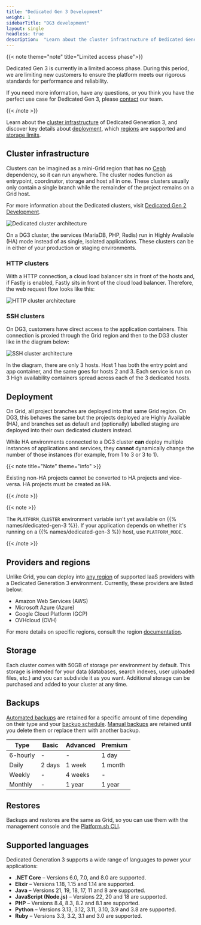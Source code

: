 ```yaml
---
title: "Dedicated Gen 3 Development"
weight: 1
sidebarTitle: "DG3 development"
layout: single
headless: true
description:  "Learn about the cluster infrastructure of Dedicated Generation 3, and discover key details about deployment, which regions are supported, storage limits, backups, restores and supported languages and frameworks."
---
```


{{< note theme="note" title="Limited access phase">}}

Dedicated Gen 3 is currently in a limited access phase. During this period, we are limiting new customers to ensure the platform meets our rigorous standards for performance and reliability.

If you need more information, have any questions, or you think you have the perfect use case for Dedicated Gen 3, please [contact](https://platform.sh/contact/) our team.

{{< /note >}}

Learn about the [cluster infrastructure](#cluster-infrastructure) of Dedicated Generation 3, and discover key details about [deployment](#deployment), which [regions](#providers-and-regions) are supported and [storage limits](#storage).

## Cluster infrastructure 

Clusters can be imagined as a mini-Grid region that has no [Ceph](/glossary/_index.md#ceph) dependency, so it can run anywhere. The cluster nodes function as entrypoint, coordinator, storage and host all in one. These clusters usually only contain a single branch while the remainder of the project remains on a Grid host. 

For more information about the Dedicated clusters, visit [Dedicated Gen 2 Development](/dedicated-environments/dedicated-gen-2/development.md#cluster-infrastructure).

![Dedicated cluster architecture](/images/dedicated/cluster-infrastructure.svg "0.50")

On a DG3 cluster, the services (MariaDB, PHP, Redis) run in Highly Available (HA) mode instead of as single, isolated applications. These clusters can be in either of your production or staging environments.

### HTTP clusters

With a HTTP connection, a cloud load balancer sits in front of the hosts and, if Fastly is enabled, Fastly sits in front of the cloud load balancer. Therefore, the web request flow looks like this:

![HTTP cluster architecture](/images/dedicated/http-cluster.svg "0.50")

### SSH clusters

On DG3, customers have direct access to the application containers. This connection is proxied through the Grid region and then to the DG3 cluster like in the diagram below:

![SSH cluster architecture](/images/dedicated/ssh-cluster.svg "0.50")

In the diagram, there are only 3 hosts. Host 1 has both the entry point and app container, and the same goes for hosts 2 and 3. Each service is run on 3 High availability containers spread across each of the 3 dedicated hosts.

## Deployment

On Grid, all project branches are deployed into that same Grid region. On DG3, this behaves the same but the projects deployed are Highly Available (HA), and branches set as default and (optionally) labelled staging are deployed into their own dedicated clusters instead.

While HA environments connected to a DG3 cluster **can** deploy multiple instances of applications and services, they **cannot** dynamically change the number of those instances (for example, from 1 to 3 or 3 to 1).

{{< note title="Note" theme="info" >}}

Existing non-HA projects cannot be converted to HA projects and vice-versa. HA projects must be created as HA.

{{< /note >}}

{{< note >}}

The `PLATFORM_CLUSTER` environment variable isn't yet available on {{% names/dedicated-gen-3 %}}. If your application depends on whether it's running on a {{% names/dedicated-gen-3 %}} host, use `PLATFORM_MODE`.

{{< /note >}}

## Providers and regions

Unlike Grid, you can deploy into [any region](/development/regions.md#regions) of supported IaaS providers with a Dedicated Generation 3 environment. Currently, these providers are listed below:

-   Amazon Web Services (AWS)
-   Microsoft Azure (Azure)
-   Google Cloud Platform (GCP)
-   OVHcloud (OVH) 

For more details on specific regions, consult the region [documentation](/development/regions.md#regions).

## Storage

Each cluster comes with 50GB of storage per environment by default. This storage is intended for your data (databases, search indexes, user uploaded files, etc.) and you can subdivide it as you want. Additional storage can be purchased and added to your cluster at any time.

## Backups

[Automated backups](environments/backup.md#use-automated-backups) are retained for a specific amount of time depending on their type and your [backup schedule](/environments/backup.md#backup-schedule). [Manual backups](/environments/backup.md#create-a-manual-backup) are retained until you delete them or replace them with another backup.

| Type           | Basic               | Advanced        | Premium    |
|----------------|---------------------|-----------------|------------|
| 6-hourly       | -                   | -               | 1 day      |                
| Daily          | 2 days              | 1 week          | 1 month    |
| Weekly         | -                   | 4 weeks         | -          |
| Monthly        | -                   | 1 year          | 1 year     | 

## Restores

Backups and restores are the same as Grid, so you can use them with the management console and the [Platform.sh CLI](/administration/cli/_index.md).

## Supported languages 

Dedicated Generation 3 supports a wide range of languages to power your applications:

- **.NET Core** – Versions 6.0, 7.0, and 8.0 are supported.
- **Elixir**  – Versions 1.18, 1.15 and 1.14 are supported.
- **Java** – Versions 21, 19, 18, 17, 11 and 8 are supported.
- **JavaScript (Node.js)** – Versions 22, 20 and 18 are supported.
- **PHP** – Versions 8.4, 8.3, 8.2 and 8.1 are supported.
- **Python** – Versions 3.13, 3.12, 3.11, 3.10, 3.9 and 3.8 are supported.
- **Ruby** – Versions 3.3, 3.2, 3.1 and 3.0 are supported.

